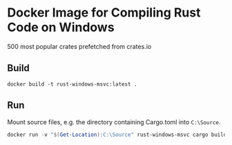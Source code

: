 # Docker Image for Compiling Rust Code on Windows

500 most popular crates prefetched from crates.io

## Build
```
docker build -t rust-windows-msvc:latest .
```

## Run

Mount source files, e.g. the directory containing Cargo.toml into `C:\Source`.

```powershell
docker run -v "$(Get-Location):C:\Source" rust-windows-msvc cargo build
```
